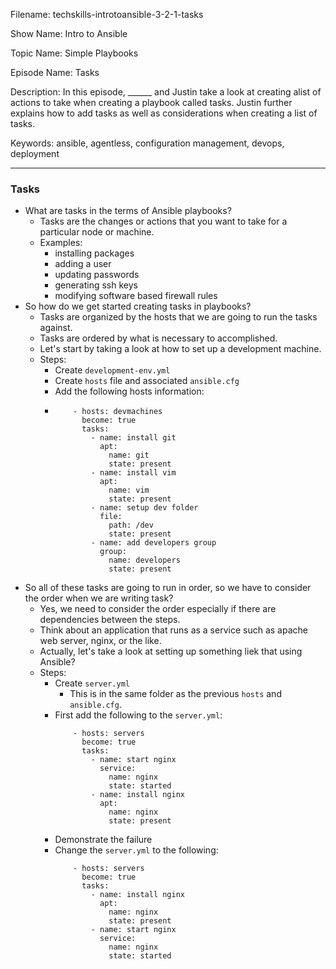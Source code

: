 Filename: techskills-introtoansible-3-2-1-tasks

Show Name: Intro to Ansible

Topic Name: Simple Playbooks

Episode Name: Tasks 

Description: 
In this episode, ______ and Justin take a look at creating alist of actions to take when creating a playbook called tasks. Justin further explains how to add tasks as well as considerations when creating a list of tasks.

Keywords: ansible, agentless, configuration management,
			devops, deployment

---

### Tasks 
+ What are tasks in the terms of Ansible playbooks?
	* Tasks are the changes or actions that you want to take for a particular
	node or machine.
	* Examples:
		- installing packages
		- adding a user
		- updating passwords
		- generating ssh keys
		- modifying software based firewall rules
+ So how do we get started creating tasks in playbooks?
	* Tasks are organized by the hosts that we are going to run the tasks against.
	* Tasks are ordered by what is necessary to accomplished.
	* Let's start by taking a look at how to set up a development machine.
	* Steps:
		- Create `development-env.yml` 
		- Create `hosts` file and associated `ansible.cfg`
		- Add the following hosts information:
		-
			```
				- hosts: devmachines
				  become: true
				  tasks:
				  	- name: install git
					  apt:
					    name: git
					    state: present
					- name: install vim
					  apt:
					    name: vim
					    state: present
					- name: setup dev folder
					  file:
					    path: /dev
					    state: present
					- name: add developers group
					  group:
					    name: developers
					    state: present 	
			```
+ So all of these tasks are going to run in order, so we have to consider the order when we are writing task?
	* Yes, we need to consider the order especially if there are dependencies between the steps. 
	* Think about an application that runs as a service such as apache web server, nginx, or the like.
	* Actually, let's take a look at setting up something liek that using Ansible?
	* Steps:
		- Create `server.yml`
			+ This is in the same folder as the previous `hosts` and `ansible.cfg`.
		- First add the following to the `server.yml`:
			```
				- hosts: servers
				  become: true
				  tasks:
				    - name: start nginx
					  service:
					    name: nginx
						state: started
					- name: install nginx
					  apt:
					    name: nginx
						state: present	
			```
		- Demonstrate the failure
		- Change the `server.yml` to the following:
			```
				- hosts: servers
				  become: true
				  tasks:
					- name: install nginx
					  apt:
					    name: nginx
						state: present	
				    - name: start nginx
					  service:
					    name: nginx
						state: started
			```


